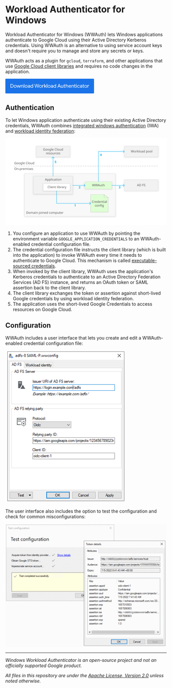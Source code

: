 # Workload Authenticator for Windows

Workload Authenticator for Windows (WWAuth) lets Windows applications authenticate to Google Cloud using their 
Active Directory Kerberos credentials. Using WWAuth is an alternative to using service account keys
and doesn't require you to manage and store any secrets or keys.

WWAuth acts as a plugin for `gcloud`, `terraform`, and other applications
that use [Google Cloud client libraries](https://cloud.google.com/apis/docs/cloud-client-libraries)
and requires no code changes in the application.

[<img src="doc/images/download.png">](https://github.com/GoogleCloudPlatform/iam-windows-authenticator/releases/latest/download/wwauth.exe)

## Authentication

To let Windows application authenticate using their existing Active Directory credentials, WWAuth combines
[integrated windows authentication](https://docs.microsoft.com/en-us/aspnet/web-api/overview/security/integrated-windows-authentication)
(IWA) and [workload identity federation](https://cloud.google.com/iam/docs/workload-identity-federation):

![Architecture](doc/images/architecture.svg)

1.  You configure an application to use WWAuth by pointing the environment variable
    `GOOGLE_APPLICATION_CREDENTIALS` to an WWAuth-enabled credential configuration file.
1.  The credential configuration file instructs the client library (which is built into the application) to 
    invoke WWAuth every time it needs to authenticate to Google Cloud. This mechanism is 
	called [executable-sourced credentials](https://google.aip.dev/auth/4117).
1.  When invoked by the client library, WWAuth uses the application's Kerberos credentials to authenticate to an
    Active Directory Federation Services (AD FS) instance, and returns an OAuth token
    or SAML assertion back to the client library.
1.  The client library exchanges the token or assertion against short-lived Google
    credentials by using workload identity federation.
1.  The application uses the short-lived Google Credentials to access resources
    on Google Cloud.

## Configuration

WWAuth includes a user interface that lets you create and edit a WWAuth-enabled credential 
configuration file:

![Configuration](doc/images/adfs-config.png)

The user interface also includes the option to test the configuration and check for common
misconfigurations:

![Configuration](doc/images/adfs-test.png)


--- 

_Windows Workload Authenticator is an open-source project and not an officially supported Google product._

_All files in this repository are under the
[Apache License, Version 2.0](LICENSE.txt) unless noted otherwise._
